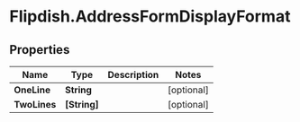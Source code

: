 # Flipdish.AddressFormDisplayFormat

## Properties
Name | Type | Description | Notes
------------ | ------------- | ------------- | -------------
**OneLine** | **String** |  | [optional] 
**TwoLines** | **[String]** |  | [optional] 


